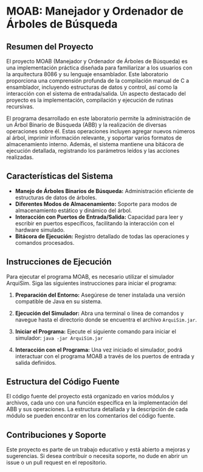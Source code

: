 # MOAB: Manejador y Ordenador de Árboles de Búsqueda

## Resumen del Proyecto

El proyecto MOAB (Manejador y Ordenador de Árboles de Búsqueda) es una implementación práctica diseñada para familiarizar a los usuarios con la arquitectura 8086 y su lenguaje ensamblador. Este laboratorio proporciona una comprensión profunda de la compilación manual de C a ensamblador, incluyendo estructuras de datos y control, así como la interacción con el sistema de entrada/salida. Un aspecto destacado del proyecto es la implementación, compilación y ejecución de rutinas recursivas.

El programa desarrollado en este laboratorio permite la administración de un Árbol Binario de Búsqueda (ABB) y la realización de diversas operaciones sobre él. Estas operaciones incluyen agregar nuevos números al árbol, imprimir información relevante, y soportar varios formatos de almacenamiento interno. Además, el sistema mantiene una bitácora de ejecución detallada, registrando los parámetros leídos y las acciones realizadas.

## Características del Sistema

- **Manejo de Árboles Binarios de Búsqueda:** Administración eficiente de estructuras de datos de árboles.
- **Diferentes Modos de Almacenamiento:** Soporte para modos de almacenamiento estático y dinámico del árbol.
- **Interacción con Puertos de Entrada/Salida:** Capacidad para leer y escribir en puertos específicos, facilitando la interacción con el hardware simulado.
- **Bitácora de Ejecución:** Registro detallado de todas las operaciones y comandos procesados.

## Instrucciones de Ejecución

Para ejecutar el programa MOAB, es necesario utilizar el simulador ArquiSim. Siga las siguientes instrucciones para iniciar el programa:

1. **Preparación del Entorno:**
   Asegúrese de tener instalada una versión compatible de Java en su sistema.

2. **Ejecución del Simulador:**
   Abra una terminal o línea de comandos y navegue hasta el directorio donde se encuentra el archivo `ArquiSim.jar`.

3. **Iniciar el Programa:**
   Ejecute el siguiente comando para iniciar el simulador: `java -jar ArquiSim.jar`

4. **Interacción con el Programa:**
   Una vez iniciado el simulador, podrá interactuar con el programa MOAB a través de los puertos de entrada y salida definidos.

## Estructura del Código Fuente

El código fuente del proyecto está organizado en varios módulos y archivos, cada uno con una función específica en la implementación del ABB y sus operaciones. La estructura detallada y la descripción de cada módulo se pueden encontrar en los comentarios del código fuente.

## Contribuciones y Soporte

Este proyecto es parte de un trabajo educativo y está abierto a mejoras y sugerencias. Si desea contribuir o necesita soporte, no dude en abrir un issue o un pull request en el repositorio.
